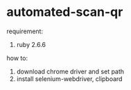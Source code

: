 # automated-scan-qr

requirement: 
1. ruby 2.6.6

how to:
1. download chrome driver and set path
2. install selenium-webdriver, clipboard